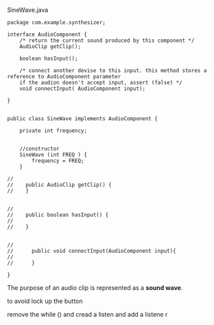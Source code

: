 SineWave.java

```
package com.example.synthesizer;

interface AudioComponent {
    /* return the current sound produced by this component */
    AudioClip getClip();

    boolean hasInput();

    /* connect another devise to this input. this method stores a reference to AudioComponent parameter
    if the audion doesn't accept input, assert (false) */
    void connectInput( AudioComponent input);

}


public class SineWave implements AudioComponent {

    private int frequency;


    //constructor
    SineWave (int FREQ ) {
        frequency = FREQ;
    }

//
//    public AudioClip getClip() {
//    }


//
//    public boolean hasInput() {
//
//    }


//
//      public void connectInput(AudioComponent input){
//
//      }

}
```



The purpose of an audio clip is represented as a **sound wave**. 



to avoid lock up the button 



remove the while () and cread a listen and add a listene r
